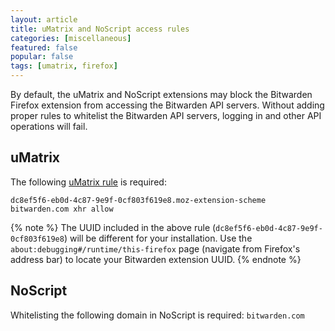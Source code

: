 ```yaml
---
layout: article
title: uMatrix and NoScript access rules
categories: [miscellaneous]
featured: false
popular: false
tags: [umatrix, firefox]
---
```


By default, the uMatrix and NoScript extensions may block the Bitwarden Firefox extension from accessing the Bitwarden API servers. Without adding proper rules to whitelist the Bitwarden API servers, logging in and other API operations will fail.

## uMatrix

The following [uMatrix rule](https://github.com/gorhill/uMatrix/wiki/Rules-syntax) is required:

```
dc8ef5f6-eb0d-4c87-9e9f-0cf803f619e8.moz-extension-scheme bitwarden.com xhr allow
```

{% note %}
The UUID included in the above rule (`dc8ef5f6-eb0d-4c87-9e9f-0cf803f619e8`) will be different for your installation.
Use the `about:debugging#/runtime/this-firefox` page (navigate from Firefox's address bar) to locate your Bitwarden extension UUID.
{% endnote %}

## NoScript

Whitelisting the following domain in NoScript is required: `bitwarden.com`
